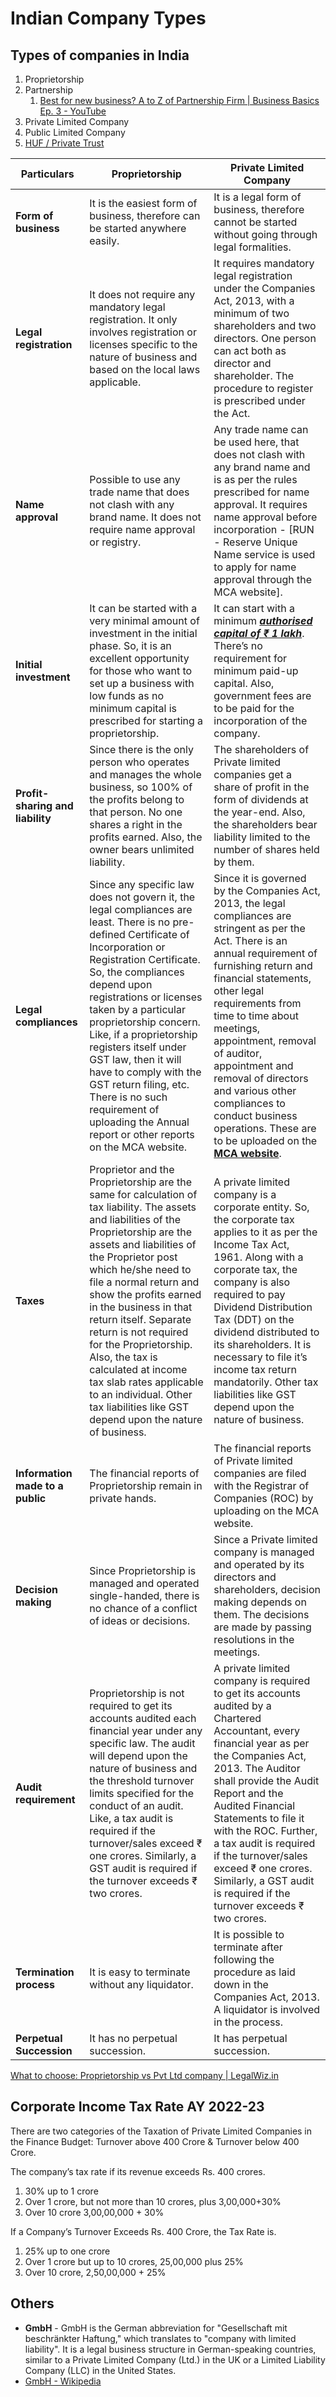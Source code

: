 # Indian Company Types

## Types of companies in India

1. Proprietorship
2. Partnership
	1. [Best for new business? A to Z of Partnership Firm \| Business Basics Ep. 3 - YouTube](https://youtu.be/SOXKc3LW3QQ)
3. Private Limited Company
4. Public Limited Company
5. [HUF / Private Trust](economics/taxation/huf-private-trust.md)

| **Particulars** | **Proprietorship** | **Private Limited Company** |
|---|---|---|
| **Form of business** | It is the easiest form of business, therefore can be started anywhere easily. | It is a legal form of business, therefore cannot be started without going through legal formalities. |
| **Legal registration** | It does not require any mandatory legal registration. It only involves registration or licenses specific to the nature of business and based on the local laws applicable. | It requires mandatory legal registration under the Companies Act, 2013, with a minimum of two shareholders and two directors. One person can act both as director and shareholder. The procedure to register is prescribed under the Act. |
| **Name approval** | Possible to use any trade name that does not clash with any brand name. It does not require name approval or registry. | Any trade name can be used here, that does not clash with any brand name and is as per the rules prescribed for name approval. It requires name approval before incorporation - [RUN - Reserve Unique Name service is used to apply for name approval through the MCA website]. |
| **Initial investment** | It can be started with a very minimal amount of investment in the initial phase. So, it is an excellent opportunity for those who want to set up a business with low funds as no minimum capital is prescribed for starting a proprietorship. | It can start with a minimum [**_authorised capital of ₹ 1 lakh_**](https://www.legalwiz.in/blog/capital-required-to-register-pvt-company). There’s no requirement for minimum paid-up capital.  Also, government fees are to be paid for the incorporation of the company. |
| **Profit-sharing and liability** | Since there is the only person who operates and manages the whole business, so 100% of the profits belong to that person. No one shares a right in the profits earned. Also, the owner bears unlimited liability. | The shareholders of Private limited companies get a share of profit in the form of dividends at the year-end. Also, the shareholders bear liability limited to the number of shares held by them. |
| **Legal compliances** | Since any specific law does not govern it, the legal compliances are least. There is no pre-defined Certificate of Incorporation or Registration Certificate. So, the compliances depend upon registrations or licenses taken by a particular proprietorship concern. Like, if a proprietorship registers itself under GST law, then it will have to comply with the GST return filing, etc. There is no such requirement of uploading the Annual report or other reports on the MCA website. | Since it is governed by the Companies Act, 2013, the legal compliances are stringent as per the Act. There is an annual requirement of furnishing return and financial statements, other legal requirements from time to time about meetings, appointment, removal of auditor, appointment and removal of directors and various other compliances to conduct business operations. These are to be uploaded on the [**MCA website**](http://www.mca.gov.in/). |
| **Taxes** | Proprietor and the Proprietorship are the same for calculation of tax liability. The assets and liabilities of the Proprietorship are the assets and liabilities of the Proprietor post which he/she need to file a normal return and show the profits earned in the business in that return itself. Separate return is not required for the Proprietorship. Also, the tax is calculated at income tax slab rates applicable to an individual. Other tax liabilities like GST depend upon the nature of business. | A private limited company is a corporate entity. So, the corporate tax applies to it as per the Income Tax Act, 1961. Along with a corporate tax, the company is also required to pay Dividend Distribution Tax (DDT) on the dividend distributed to its shareholders. It is necessary to file it’s income tax return mandatorily. Other tax liabilities like GST depend upon the nature of business. |
| **Information made to a public** | The financial reports of Proprietorship remain in private hands. | The financial reports of Private limited companies are filed with the Registrar of Companies (ROC) by uploading on the MCA website. |
| **Decision making** | Since Proprietorship is managed and operated single-handed, there is no chance of a conflict of ideas or decisions. | Since a Private limited company is managed and operated by its directors and shareholders, decision making depends on them. The decisions are made by passing resolutions in the meetings. |
| **Audit requirement** | Proprietorship is not required to get its accounts audited each financial year under any specific law. The audit will depend upon the nature of business and the threshold turnover limits specified for the conduct of an audit. Like, a tax audit is required if the turnover/sales exceed ₹ one crores. Similarly, a GST audit is required if the turnover exceeds ₹ two crores. | A private limited company is required to get its accounts audited by a Chartered Accountant, every financial year as per the Companies Act, 2013. The Auditor shall provide the Audit Report and the Audited Financial Statements to file it with the ROC. Further, a tax audit is required if the turnover/sales exceed ₹ one crores. Similarly, a GST audit is required if the turnover exceeds ₹ two crores. |
| **Termination process** | It is easy to terminate without any liquidator. | It is possible to terminate after following the procedure as laid down in the Companies Act, 2013. A liquidator is involved in the process. |
| **Perpetual Succession** | It has no perpetual succession. | It has perpetual succession. |

[What to choose: Proprietorship vs Pvt Ltd company | LegalWiz.in](https://www.legalwiz.in/blog/what-to-choose-proprietorship-or-private-limited-company)

## Corporate Income Tax Rate AY 2022-23

There are two categories of the Taxation of Private Limited Companies in the Finance Budget: Turnover above 400 Crore & Turnover below 400 Crore.

The company’s tax rate if its revenue exceeds Rs. 400 crores.

1. 30% up to 1 crore
2. Over 1 crore, but not more than 10 crores, plus 3,00,000+30%
3. Over 10 crore 3,00,00,000 + 30%

If a Company’s Turnover Exceeds Rs. 400 Crore, the Tax Rate is.

1. 25% up to one crore
2. Over 1 crore but up to 10 crores, 25,00,000 plus 25%
3. Over 10 crore, 2,50,00,000 + 25%

## Others

- **GmbH** - GmbH is the German abbreviation for "Gesellschaft mit beschränkter Haftung," which translates to "company with limited liability". It is a legal business structure in German-speaking countries, similar to a Private Limited Company (Ltd.) in the UK or a Limited Liability Company (LLC) in the United States.
- [GmbH - Wikipedia](https://en.wikipedia.org/wiki/GmbH)
